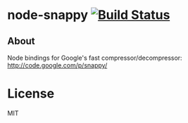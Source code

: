# node-snappy [![Build Status](https://secure.travis-ci.org/Skomski/node-snappy.png?branch=master)](http://travis-ci.org/Skomski/node-snappy)

## About

Node bindings for Google's fast compressor/decompressor: <http://code.google.com/p/snappy/>

# License

MIT
